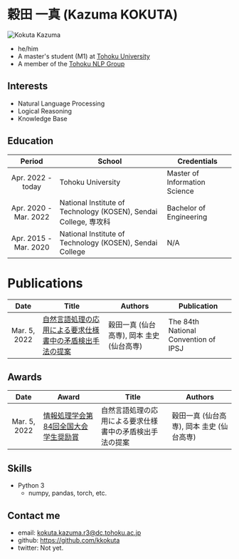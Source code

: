 # 穀田 一真 (Kazuma KOKUTA)
![Kokuta Kazuma](https://i.gyazo.com/f581f6949589ec1f7bffe5aefa7a33c7.png)

- he/him
- A master's student (M1) at [Tohoku University](https://www.tohoku.ac.jp/en/)
- A member of the [Tohoku NLP Group](https://www.nlp.ecei.tohoku.ac.jp/about-us/members/)

## Interests
- Natural Language Processing
- Logical Reasoning
- Knowledge Base

## Education
Period|School|Credentials
:-:|--|--
Apr. 2022 - today|Tohoku University|Master of Information Science
Apr. 2020 - Mar. 2022|National Institute of Technology (KOSEN), Sendai College, 専攻科|Bachelor of Engineering
Apr. 2015 - Mar. 2020|National Institute of Technology (KOSEN), Sendai College|N/A

# Publications
Date|Title|Authors|Publication
:-:|--|--|--
Mar. 5, 2022|[自然言語処理の応用による要求仕様書中の矛盾検出手法の提案](https://ipsj.ixsq.nii.ac.jp/ej/?action=pages_view_main&active_action=repository_view_main_item_detail&item_id=221157&item_no=1&page_id=13&block_id=8)|穀田一真 (仙台高専), 岡本 圭史 (仙台高専)|The 84th National Convention of IPSJ

## Awards
Date|Award|Title|Authors
:-:|--|--|--
Mar. 5, 2022|[情報処理学会第84回全国大会学生奨励賞](http://www.ipsj.or.jp/award/taikaigakusei.html)|自然言語処理の応用による要求仕様書中の矛盾検出手法の提案|穀田一真 (仙台高専), 岡本 圭史 (仙台高専)

## Skills
- Python 3
  - numpy, pandas, torch, etc.

## Contact me
- email: <kokuta.kazuma.r3@dc.tohoku.ac.jp>
- github: <https://github.com/kkokuta>
- twitter: Not yet.